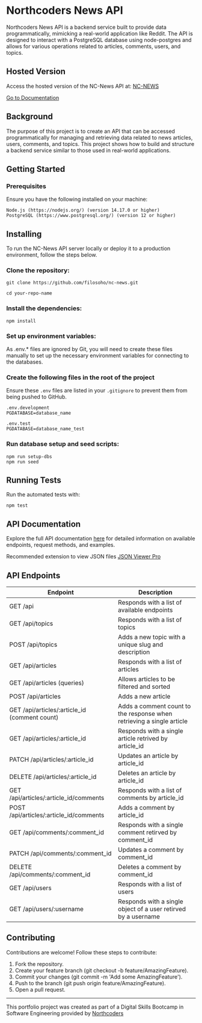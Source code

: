 # Northcoders News API

Northcoders News API is a backend service built to provide data programmatically, mimicking a real-world application like Reddit. The API is designed to interact with a PostgreSQL database using node-postgres and allows for various operations related to articles, comments, users, and topics.

## Hosted Version

Access the hosted version of the NC-News API at: [NC-NEWS](https://nc-news-api-backend.onrender.com/api)

[Go to Documentation](##api-documentation)

## Background

The purpose of this project is to create an API that can be accessed programmatically for managing and retrieving data related to news articles, users, comments, and topics. This project shows how to build and structure a backend service similar to those used in real-world applications.

## Getting Started

### Prerequisites

Ensure you have the following installed on your machine:

```
Node.js (https://nodejs.org/) (version 14.17.0 or higher)
PostgreSQL (https://www.postgresql.org/) (version 12 or higher)
```

## Installing

To run the NC-News API server locally or deploy it to a production environment, follow the steps below.

### Clone the repository:

```
git clone https://github.com/filosoho/nc-news.git
```

```
cd your-repo-name
```

### Install the dependencies:

```
npm install
```

### Set up environment variables:

As .env.\* files are ignored by Git, you will need to create these files manually to set up the necessary environment variables for connecting to the databases.

### Create the following files in the root of the project

Ensure these `.env` files are listed in your `.gitignore` to prevent them from being pushed to GitHub.

```
.env.development
PGDATABASE=database_name

.env.test
PGDATABASE=database_name_test
```

### Run database setup and seed scripts:

```
npm run setup-dbs
npm run seed
```

## Running Tests

Run the automated tests with:

```
npm test
```

## API Documentation

Explore the full API documentation [here](https://nc-news-api-backend.onrender.com/api) for detailed information on available endpoints, request methods, and examples.

Recommended extension to view JSON files [JSON Viewer Pro](https://chromewebstore.google.com/detail/json-viewer-pro/eifflpmocdbdmepbjaopkkhbfmdgijcc)

## API Endpoints

| Endpoint                                      | Description                                                           |
| --------------------------------------------- | --------------------------------------------------------------------- |
| GET /api                                      | Responds with a list of available endpoints                           |
| GET /api/topics                               | Responds with a list of topics                                        |
| POST /api/topics                              | Adds a new topic with a unique slug and description                   |
| GET /api/articles                             | Responds with a list of articles                                      |
| GET /api/articles (queries)                   | Allows articles to be filtered and sorted                             |
| POST /api/articles                            | Adds a new article                                                    |
| GET /api/articles/:article_id (comment count) | Adds a comment count to the response when retrieving a single article |
| GET /api/articles/:article_id                 | Responds with a single article retrived by article_id                 |
| PATCH /api/articles/:article_id               | Updates an article by article_id                                      |
| DELETE /api/articles/:article_id              | Deletes an article by article_id                                      |
| GET /api/articles/:article_id/comments        | Responds with a list of comments by article_id                        |
| POST /api/articles/:article_id/comments       | Adds a comment by article_id                                          |
| GET /api/comments/:comment_id                 | Responds with a single comment retirved by comment_id                 |
| PATCH /api/comments/:comment_id               | Updates a comment by comment_id                                       |
| DELETE /api/comments/:comment_id              | Deletes a comment by comment_id                                       |
| GET /api/users                                | Responds with a list of users                                         |
| GET /api/users/:username                      | Responds with a single object of a user retirved by a username        |

## Contributing

Contributions are welcome! Follow these steps to contribute:

1. Fork the repository.
2. Create your feature branch (git checkout -b feature/AmazingFeature).
3. Commit your changes (git commit -m 'Add some AmazingFeature').
4. Push to the branch (git push origin feature/AmazingFeature).
5. Open a pull request.

---

This portfolio project was created as part of a Digital Skills Bootcamp in Software Engineering provided by [Northcoders](https://northcoders.com/)
